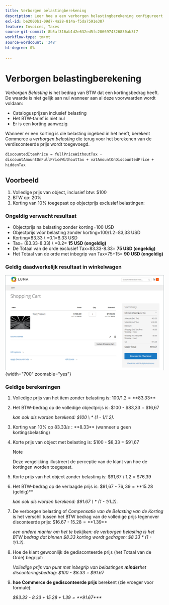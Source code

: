 ```yaml
---
title: Verborgen belastingberekening
description: Leer hoe u een verborgen belastingberekening configureert wanneer er een korting is waarin belasting is ingesloten.
exl-id: be2000b1-09d7-4a28-814a-f5da7591e387
feature: Invoices, Taxes
source-git-commit: 8b5af316ab1d2e632ed5fc2066974326830ab3f7
workflow-type: tm+mt
source-wordcount: '348'
ht-degree: 0%

---
```


# Verborgen belastingberekening

_Verborgen Belasting_ is het bedrag van BTW dat een kortingsbedrag heeft. De waarde is niet gelijk aan nul wanneer aan al deze voorwaarden wordt voldaan:

- Catalogusprijzen inclusief belasting
- Het BTW-tarief is niet nul
- Er is een korting aanwezig

Wanneer er een korting is die belasting ingebed in het heeft, berekent Commerce a _verborgen belasting_ die terug voor het berekenen van de verdisconteerde prijs wordt toegevoegd.

`discountedItemPrice = fullPriceWithoutTax - discountAmountOnFullPriceWithoutTax + vatAmountOnDiscountedPrice + hiddenTax`

## Voorbeeld

1. Volledige prijs van object, inclusief btw: $100
1. BTW op: 20%
1. Korting van 10% toegepast op objectprijs exclusief belastingen:

### Ongeldig verwacht resultaat

- Objectprijs na belasting zonder korting=100 USD
- Objectprijs vóór belasting zonder korting=100/1.2=83,33 USD
- Korting=83.33 \ *0.1=8.33 USD
- Tax= (83.33-8.33) \ *0.2= **15 USD (ongeldig)**
- De Totaal van de orde exclusief Tax=83.33-8.33= **75 USD (ongeldig)**
- Het Totaal van de orde met inbegrip van Tax=75+15= **90 USD (ongeldig)**

### Geldig daadwerkelijk resultaat in winkelwagen

![ Verborgen Berekening van de Belastingbelasting in Kart ](./assets/hidden-tax.png){width="700" zoomable="yes"}

### Geldige berekeningen

1. Volledige prijs van het item zonder belasting is: $100 / 1.2 = **$83.33**

1. Het BTW-bedrag op de volledige objectprijs is: $100 - $83,33 = $16,67

   _kan ook als worden berekend: $100 \ * (1 - 1/1.2)._

1. Korting van 10% op $83.33 is: **$8.33** (wanneer u geen kortingsbelasting)

1. Korte prijs van object met belasting is: $100 - $8,33 = $91,67

   >[!NOTE]
   >
   >Deze vergelijking illustreert de perceptie van de klant van hoe de kortingen worden toegepast.

1. Korte prijs van het object zonder belasting is: $91,67 / 1,2 = $76,39

1. Het BTW-bedrag op de verlaagde prijs is: $91,67 - $76,39 = **$15.28 (geldig)**

   _kan ook als worden berekend: $91.67 \ * (1 - 1/1.2)._

1. De verborgen belasting of _Compensatie van de Belasting van de Korting_ is het verschil tussen het BTW bedrag van de volledige prijs tegenover disconteerde prijs: $16.67 - $15.28 = **$1.39**

   _een andere manier om het te bekijken: de verborgen belasting is het BTW bedrag dat binnen $8.33 korting wordt gedragen: $8.33 \* (1 - 1/1.2)._

1. Hoe de klant gewoonlijk de gedisconteerde prijs (het Totaal van de Orde) begrijpt:

   _Volledige prijs van punt met inbegrip van belastingen **minder**het disconteringsbedrag: $100 - $8.33 = $91.67_

1. **hoe Commerce de gedisconteerde prijs** berekent (zie vroeger voor formule):

   _$83.33 - $8.33 + 15.28 + 1.39 =**$91.67***_
